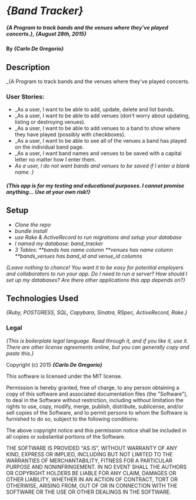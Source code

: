 # _{Band Tracker}_

##### _{A Program to track bands and the venues where they've played concerts.}, {August 28th, 2015}_

#### By _**{Carlo De Gregorio}**_

## Description

_{A Program to track bands and the venues where they've played concerts.
### User Stories:
* _As a user, I want to be able to add, update, delete and list bands.
* _As a user, I want to be able to add venues (don't worry about updating, listing or destroying venues).
* _As a user, I want to be able to add venues to a band to show where they have played (possibly with checkboxes).
* _As a user, I want to be able to see all of the venues a band has played on the individual band page.
* _As a user, I want band names and venues to be saved with a capital letter no matter how I enter them.
* _As a user, I do not want bands and venues to be saved if I enter a blank name.
}_

##### _****{This app is for my testing and educational purposes. I cannot promise anything... Use at your own risk!}****_


## Setup

* _Clone the repo_
* _bundle install_
* _use Rake & ActiveRecord to run migrations and setup your database_
* _I named my database: band_tracker_
* _3 Tables:
  **bands has name column
  **venues has name column
  **bands_venues has band_id and venue_id columns_


_{Leave nothing to chance! You want it to be easy for potential employers and collaborators to run your app. Do I need to run a server? How should I set up my databases? Are there other applications this app depends on?}_

## Technologies Used

_{Ruby, POSTGRESS, SQL, Capybara, Sinatra, RSpec, ActiveRecord, Rake.}_

### Legal

*{This is boilerplate legal language. Read through it, and if you like it, use it. There are other license agreements online, but you can generally copy and paste this.}*

Copyright (c) 2015 **_{Carlo De Gregorio}_**

This software is licensed under the MIT license.

Permission is hereby granted, free of charge, to any person obtaining a copy
of this software and associated documentation files (the "Software"), to deal
in the Software without restriction, including without limitation the rights
to use, copy, modify, merge, publish, distribute, sublicense, and/or sell
copies of the Software, and to permit persons to whom the Software is
furnished to do so, subject to the following conditions:

The above copyright notice and this permission notice shall be included in
all copies or substantial portions of the Software.

THE SOFTWARE IS PROVIDED "AS IS", WITHOUT WARRANTY OF ANY KIND, EXPRESS OR
IMPLIED, INCLUDING BUT NOT LIMITED TO THE WARRANTIES OF MERCHANTABILITY,
FITNESS FOR A PARTICULAR PURPOSE AND NONINFRINGEMENT. IN NO EVENT SHALL THE
AUTHORS OR COPYRIGHT HOLDERS BE LIABLE FOR ANY CLAIM, DAMAGES OR OTHER
LIABILITY, WHETHER IN AN ACTION OF CONTRACT, TORT OR OTHERWISE, ARISING FROM,
OUT OF OR IN CONNECTION WITH THE SOFTWARE OR THE USE OR OTHER DEALINGS IN
THE SOFTWARE.
